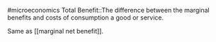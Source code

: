 #microeconomics 
Total Benefit::The difference between the marginal benefits and costs of consumption a good or service.

Same as [[marginal net benefit]].